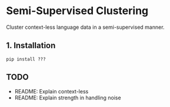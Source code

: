 # Semi-Supervised Clustering
Cluster context-less language data in a semi-supervised manner.

## 1. Installation
```
pip install ???
```

## TODO
 - README: Explain context-less
 - README: Explain strength in handling noise
